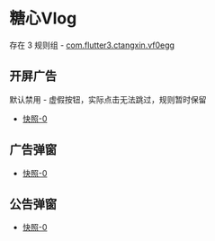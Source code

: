 # 糖心Vlog

存在 3 规则组 - [com.flutter3.ctangxin.vf0egg](/src/apps/com.flutter3.ctangxin.vf0egg.ts)

## 开屏广告

默认禁用 - 虚假按钮，实际点击无法跳过，规则暂时保留

- [快照-0](https://gkd-kit.songe.li/import/12836857)

## 广告弹窗

- [快照-0](https://gkd-kit.songe.li/import/12836891)

## 公告弹窗

- [快照-0](https://gkd-kit.songe.li/import/12836854)
